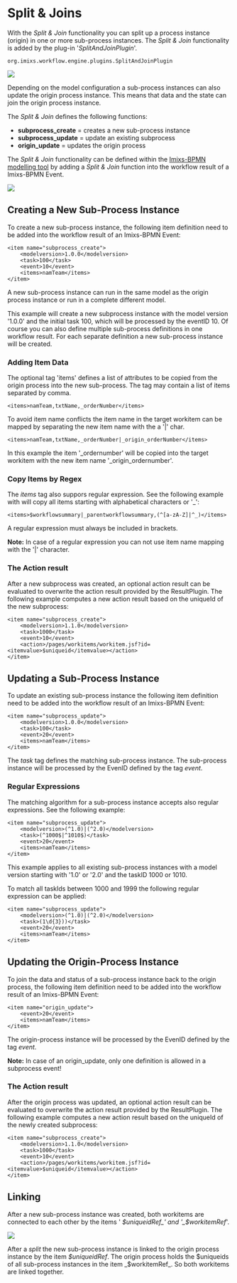 # Split & Joins 

With the _Split & Join_ functionality you can split up a process instance (origin) in one or more sub-process instances. The _Split & Join_ functionality is added by the plug-in '_SplitAndJoinPlugin_'.

	org.imixs.workflow.engine.plugins.SplitAndJoinPlugin

<img src="../../images/modelling/splitandjoin-example-01.png"/>

Depending on the model configuration a sub-process instances can also update the origin process instance. This means that data and the state can join the origin process instance.  

The _Split & Join_ defines the following functions:
 
 * <strong>subprocess_create</strong> = creates a new sub-process instance 
 * <strong>subprocess_update</strong> = update an existing subprocess 
 * <strong>origin_update</strong> = updates the origin process 
 
The _Split & Join_ functionality can be defined within the [Imixs-BPMN modelling tool](../../modelling/index.html) by adding a _Split & Join_ function into the workflow result of a Imixs-BPMN Event. 

<img src="../../images/modelling/bpmn_screen_36.png"/> 
 
## Creating a New Sub-Process Instance
 
To create a new sub-process instance, the following item definition need to be added into the workflow result of an Imixs-BPMN Event: 
 
	<item name="subprocess_create">
		<modelversion>1.0.0</modelversion>
		<task>100</task>
		<event>10</event>
		<items>namTeam</items>
	</item>

A new sub-process instance can run in the same model as the origin process instance or run in a complete different model.

This example will create a new subprocess instance with the model version '1.0.0' and the initial task 100, which will be processed by the eventID 10. 
Of course you can also define multiple sub-process definitions in one workflow result. For each separate definition a new sub-process instance will be created.

### Adding Item Data

The optional tag 'items' defines a list of attributes to be copied from the origin process into the new sub-process. The tag may contain a list of items separated by comma. 

    <items>namTeam,txtName,_orderNumber</items>

To avoid item name conflicts the item name in the target workitem can be mapped by separating the new item name with the a '|' char. 

    <items>namTeam,txtName,_orderNumber|_origin_orderNumber</items>

In this example the item '_ordernumber' will be copied into the target workitem with the new item name '_origin_ordernumber'.

### Copy Items by Regex

The _items_ tag also suppors regular expression. See the following example with will copy all items starting with alphabetical characters or '_':

	<items>$workflowsummary|_parentworkflowsummary,(^[a-zA-Z]|^_)</items>

A regular expression must always be included in brackets.
 
__Note:__ In case of a regular expression you can not use item name mapping with the '|' character. 
 

### The Action result

After a new subprocess was created, an optional action result can be evaluated to overwrite the action result provided by the ResultPlugin.
The following example computes a new action result based on the uniqueId of the new subprocess:

	<item name="subprocess_create">
	    <modelversion>1.1.0</modelversion>
	    <task>1000</task>
	    <event>10</event>
	    <action>/pages/workitems/workitem.jsf?id=<itemvalue>$uniqueid</itemvalue></action>
	</item>

## Updating a Sub-Process Instance

To update an existing sub-process instance the following item definition need to be added into the workflow result of an Imixs-BPMN Event: 
 
	<item name="subprocess_update">
		<modelversion>1.0.0</modelversion>
		<task>100</task>
		<event>20</event>
		<items>namTeam</items>
	</item>

The _task_ tag defines the matching sub-process instance. The sub-process instance will be processed by the EvenID defined by the tag _event_.  


### Regular Expressions
The matching algorithm for a sub-process instance accepts also regular expressions. See the following example:

	<item name="subprocess_update">
		<modelversion>(^1.0)|(^2.0)</modelversion>
		<task>(^1000$|^1010$)</task>
		<event>20</event>
		<items>namTeam</items>
	</item>

This example applies to all existing sub-process instances with a model version starting with '1.0' or '2.0' and the taskID 1000 or 1010.

To match all taskIds between 1000 and 1999 the following regular expression can be applied:

	<item name="subprocess_update">
		<modelversion>(^1.0)|(^2.0)</modelversion>
		<task>(1\d{3}))</task>
		<event>20</event>
		<items>namTeam</items>
	</item>

## Updating the Origin-Process Instance

To join the data and status of a sub-process instance back to the origin process, the following item definition need to be added into the workflow result of an Imixs-BPMN Event: 

	<item name="origin_update">
		<event>20</event>
		<items>namTeam</items>
	</item>

The origin-process instance will be processed by the EvenID defined by the tag _event_.  

**Note:** In case of an origin_update, only one definition is allowed in a subprocess event!

### The Action result

After the origin process was updated, an optional action result can be evaluated to overwrite the action result provided by the ResultPlugin.
The following example computes a new action result based on the uniqueId of the newly created subprocess:

	<item name="subprocess_create">
	    <modelversion>1.1.0</modelversion>
	    <task>1000</task>
	    <event>10</event>
	    <action>/pages/workitems/workitem.jsf?id=<itemvalue>$uniqueid</itemvalue></action>
	</item>


## Linking

After a new sub-process instance was created, both workitems are connected to each other by the items ' _$uniqueidRef_' and 
'_$workitemRef_'.

<img src="../../images/engine/split-and-join-ref.png"/> 

After a _split_ the new sub-process instance is linked to the origin process instance by the item _$uniqueidRef_. The origin process holds the $uniqueids of all sub-process instances in the item _$workitemRef_. So both workitems are linked together.
 
